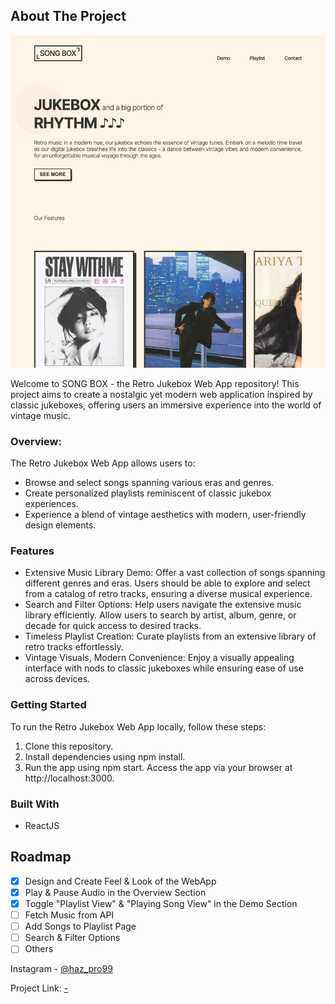 <!-- ABOUT THE PROJECT -->

## About The Project

![Webapp Screenshot](./public/assets/screenshot.png)

Welcome to SONG BOX - the Retro Jukebox Web App repository! This project aims to create a nostalgic yet modern web application inspired by classic jukeboxes, offering users an immersive experience into the world of vintage music.

### Overview:

The Retro Jukebox Web App allows users to:

- Browse and select songs spanning various eras and genres.
- Create personalized playlists reminiscent of classic jukebox experiences.
- Experience a blend of vintage aesthetics with modern, user-friendly design elements.

### Features

- Extensive Music Library Demo: Offer a vast collection of songs spanning different genres and eras. Users should be able to explore and select from a catalog of retro tracks, ensuring a diverse musical experience.
- Search and Filter Options: Help users navigate the extensive music library efficiently. Allow users to search by artist, album, genre, or decade for quick access to desired tracks.
- Timeless Playlist Creation: Curate playlists from an extensive library of retro tracks effortlessly.
- Vintage Visuals, Modern Convenience: Enjoy a visually appealing interface with nods to classic jukeboxes while ensuring ease of use across devices.

### Getting Started

To run the Retro Jukebox Web App locally, follow these steps:

1. Clone this repository.
2. Install dependencies using npm install.
3. Run the app using npm start.
   Access the app via your browser at http://localhost:3000.

### Built With

- ReactJS

<!-- ROADMAP -->

## Roadmap

- [x] Design and Create Feel & Look of the WebApp
- [x] Play & Pause Audio in the Overview Section
- [x] Toggle "Playlist View" & "Playing Song View" in the Demo Section
- [ ] Fetch Music from API
- [ ] Add Songs to Playlist Page
- [ ] Search & Filter Options
- [ ] Others

<!-- CONTACT -->

Instagram - [@haz_pro99](https://www.instagram.com/haz_pro99/)

Project Link: [-](https://github.com/your_username/repo_name)

<!-- ACKNOWLEDGMENTS -->
